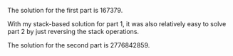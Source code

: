 The solution for the first part is 167379.

With my stack-based solution for part 1, it was also relatively easy to solve part 2 by just reversing the stack operations.

The solution for the second part is 2776842859.
